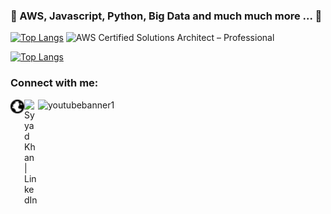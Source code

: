 ### 💠 AWS, Javascript, Python, Big Data and much much more ... 💠




 [![Top Langs](https://github-readme-stats.vercel.app/api?username=khandoors&show_icons=true&theme=radical)](https://github.com/khandoors/github-readme-stats) ![AWS Certified Solutions Architect – Professional](https://res.cloudinary.com/khandoors/image/upload/c_scale,w_199/v1646000168/Blog%20Images/aws-certified-solutions-architect-professional_3.png)
 
 [![Top Langs](https://github-readme-stats.vercel.app/api/top-langs/?username=khandoors&layout=compact)](https://github.com/khandoors/github-readme-stats) 



### Connect with me:

[<img align="left" alt="khandoors.com" width="22px" src="https://raw.githubusercontent.com/iconic/open-iconic/master/svg/globe.svg" />][website]
[<img align="left" alt="Syyad Khan | LinkedIn" width="22px" src="https://cdn.jsdelivr.net/npm/simple-icons@v3/icons/linkedin.svg" />][linkedin]

[website]: https://www.khandoors.com/
[linkedin]: https://linkedin.com/in/syyad-khan-69865a55


![youtubebanner1](https://user-images.githubusercontent.com/21695647/168471901-99b9460c-f324-467b-a9cb-5b4d2fe9a05c.png)

<!--
**KhanDoors/khandoors** is a ✨ _special_ ✨ repository because its `README.md` (this file) appears on your GitHub profile.

Here are some ideas to get you started:

- 🔭 I’m currently working on ...
- 🌱 I’m currently learning ...
- 👯 I’m looking to collaborate on ...
- 🤔 I’m looking for help with ...
- 💬 Ask me about ...
- 📫 How to reach me: ...
- 😄 Pronouns: ...
- ⚡ Fun fact: ...
-->
